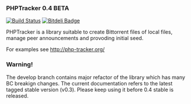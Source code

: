 ### PHPTracker 0.4 BETA 
[![Build Status](https://travis-ci.org/tcz/PHPTracker.svg?branch=develop)](https://travis-ci.org/tcz/PHPTracker)
[![Bitdeli Badge](https://d2weczhvl823v0.cloudfront.net/tcz/phptracker/trend.png)](https://bitdeli.com/free "Bitdeli Badge")

PHPTracker is a library suitable to create Bittorrent files of local files,
manage peer announcements and provoding initial seed.

For examples see http://php-tracker.org/

### Warning!

The develop branch contains major refactor of the library which has many BC breakign changes. The current documentation refers to the latest tagged stable version (v0.3). Please keep using it before 0.4 stable is released.